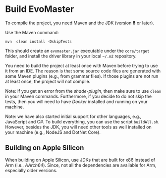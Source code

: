 # Build EvoMaster


To compile the project, you need Maven and the JDK (version __8__ or later).

Use the Maven command:

`mvn  clean install -DskipTests`

This should create an `evomaster.jar` executable under the `core/target` folder,
and install the driver library in your local `~/.m2` repository.

You need to build the project at least once with Maven before trying to use it from an IDE.
The reason is that some source code files are generated with some Maven plugins (e.g., from grammar files).
If those plugins are not run at least once, the project will not compile. 


Note: if you get an error from the *shade-plugin*, then make sure to use
`clean` in your Maven commands.
Furthermore, if you decide to do not skip the tests, then you will need to have
_Docker_ installed and running on your machine.


Note: we have also started initial support for other languages, e.g., JavaScript and C#.
To build everything, you can use the script `buildAll.sh`.
However, besides the JDK, you will need other tools as well installed on your machine (e.g., NodeJS and DotNet Core).

## Building on Apple Silicon

When building on Apple Silicon, use JDKs that are built for x86 instead of Arm (i.e., *AArch64*).
Since, not all the dependencies are available for Arm, especially older versions.
